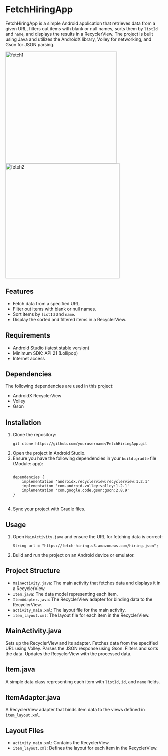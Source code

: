 <h1>FetchHiringApp</h1>

<p>FetchHiringApp is a simple Android application that retrieves data from a given URL, filters out items with blank or null names, sorts them by <code>listId</code> and <code>name</code>, and displays the results in a RecyclerView. The project is built using Java and utilizes the AndroidX library, Volley for networking, and Gson for JSON parsing.</p>

<img width="356" alt="fetch1" src="https://github.com/Gaurav3099/Fetch/assets/67475451/78b8c231-2550-4f08-bbec-b2e7bc65b63c">
<img width="365" alt="fetch2" src="https://github.com/Gaurav3099/Fetch/assets/67475451/500b898b-415c-4524-8076-b1a6123b852e">


<h2>Features</h2>
<ul>
    <li>Fetch data from a specified URL.</li>
    <li>Filter out items with blank or null names.</li>
    <li>Sort items by <code>listId</code> and <code>name</code>.</li>
    <li>Display the sorted and filtered items in a RecyclerView.</li>
</ul>

<h2>Requirements</h2>
<ul>
    <li>Android Studio (latest stable version)</li>
    <li>Minimum SDK: API 21 (Lollipop)</li>
    <li>Internet access</li>
</ul>

<h2>Dependencies</h2>
<p>The following dependencies are used in this project:</p>
<ul>
    <li>AndroidX RecyclerView</li>
    <li>Volley</li>
    <li>Gson</li>
</ul>

<h2>Installation</h2>
<ol>
    <li>Clone the repository:
        <pre><code>git clone https://github.com/yourusername/FetchHiringApp.git</code></pre>
    </li>
    <li>Open the project in Android Studio.</li>
    <li>Ensure you have the following dependencies in your <code>build.gradle</code> file (Module: app):
        <pre><code>
dependencies {
    implementation 'androidx.recyclerview:recyclerview:1.2.1'
    implementation 'com.android.volley:volley:1.2.1'
    implementation 'com.google.code.gson:gson:2.8.9'
}
        </code></pre>
    </li>
    <li>Sync your project with Gradle files.</li>
</ol>

<h2>Usage</h2>
<ol>
    <li>Open <code>MainActivity.java</code> and ensure the URL for fetching data is correct:
        <pre><code>String url = "https://fetch-hiring.s3.amazonaws.com/hiring.json";</code></pre>
    </li>
    <li>Build and run the project on an Android device or emulator.</li>
</ol>

<h2>Project Structure</h2>
<ul>
    <li><code>MainActivity.java</code>: The main activity that fetches data and displays it in a RecyclerView.</li>
    <li><code>Item.java</code>: The data model representing each item.</li>
    <li><code>ItemAdapter.java</code>: The RecyclerView adapter for binding data to the RecyclerView.</li>
    <li><code>activity_main.xml</code>: The layout file for the main activity.</li>
    <li><code>item_layout.xml</code>: The layout file for each item in the RecyclerView.</li>
</ul>

<h2>MainActivity.java</h2>
<p>Sets up the RecyclerView and its adapter. Fetches data from the specified URL using Volley. Parses the JSON response using Gson. Filters and sorts the data. Updates the RecyclerView with the processed data.</p>

<h2>Item.java</h2>
<p>A simple data class representing each item with <code>listId</code>, <code>id</code>, and <code>name</code> fields.</p>

<h2>ItemAdapter.java</h2>
<p>A RecyclerView adapter that binds item data to the views defined in <code>item_layout.xml</code>.</p>

<h2>Layout Files</h2>
<ul>
    <li><code>activity_main.xml</code>: Contains the RecyclerView.</li>
    <li><code>item_layout.xml</code>: Defines the layout for each item in the RecyclerView.</li>
</ul>
